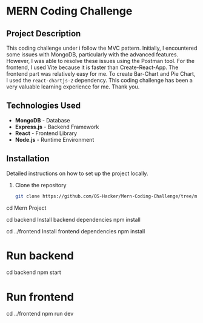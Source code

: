 # MERN Coding Challenge

## Project Description
This coding challenge under i follow the MVC pattern. 
Initially, I encountered some issues with MongoDB, particularly with the advanced features.
However, I was able to resolve these issues using the Postman tool. 
For the frontend, I used Vite because it is faster than Create-React-App. 
The frontend part was relatively easy for me. 
To create Bar-Chart and Pie Chart, I used the `react-chartjs-2` dependency.
This coding challenge has been a very valuable learning experience for me.
Thank you.

## Technologies Used
- **MongoDB** - Database
- **Express.js** - Backend Framework
- **React** - Frontend Library
- **Node.js** - Runtime Environment

## Installation
Detailed instructions on how to set up the project locally.
1. Clone the repository
   ```sh
   git clone https://github.com/OS-Hacker/Mern-Coding-Challenge/tree/main

cd Mern Project

cd backend
Install backend dependencies 
npm install

cd ../frontend
Install frontend dependencies 
npm install

# Run backend
cd backend
npm start

# Run frontend
cd ../frontend
npm run dev







